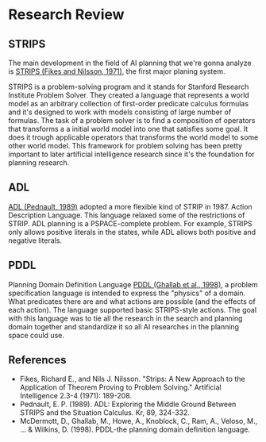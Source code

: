 # Research Review

## STRIPS
The main development in the field of AI planning that we're gonna analyze is [STRIPS (Fikes and Nilsson, 1971)](http://ai.stanford.edu/~nilsson/OnlinePubs-Nils/PublishedPapers/strips.pdf), the first major planing
system.

STRIPS is a problem-solving program and it stands for Stanford Research Institute Problem Solver. They
created a language that represents a world model as an arbitrary collection of first-order predicate calculus
formulas and it's designed to work with models consisting of large number of formulas.
The task of a problem solver is to find a composition of operators that transforms a a initial world model into one that satisfies some
goal. It does it trough applicable operators that transforms the world model to some other world model.
This framework for problem solving has been pretty important to later artificial intelligence research since it's the
foundation for planning research.

## ADL

[ADL (Pednault, 1989)](http://dl.acm.org/citation.cfm?id=112954) adopted a more flexible kind of STRIP in 1987. Action Description
Language. This language relaxed some of the restrictions of STRIP. ADL planning is a PSPACE-complete problem.
For example, STRIPS only allows positive literals in the states, while ADL allows both positive and
negative literals.

## PDDL
Planning Domain Definition Language [PDDL (Ghallab et al., 1998)](http://www.cs.cmu.edu/~mmv/planning/readings/98aips-PDDL.pdf), a problem specification language is intended to express the "physics" of a domain.
What predicates there are and what actions are possible (and the effects of each action). The language supported
basic STRIPS-style actions. The goal with this language was to tie all the research in the search and planning
domain together and standardize it so all AI researches in the planning space could use.

## References
- Fikes, Richard E., and Nils J. Nilsson. "Strips: A New Approach to the Application of Theorem Proving to Problem Solving." Artificial Intelligence 2.3-4 (1971): 189-208.
- Pednault, E. P. (1989). ADL: Exploring the Middle Ground Between STRIPS and the Situation Calculus. Kr, 89, 324-332.
- McDermott, D., Ghallab, M., Howe, A., Knoblock, C., Ram, A., Veloso, M., ... & Wilkins, D. (1998). PDDL-the planning domain definition language.